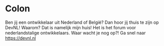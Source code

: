 # Colon
 Ben jij een ontwikkelaar uit Nederland of België? Dan hoor jij thuis te zijn op DevNL! Waarom? Dat is namelijk mijn huis! Het is het forum voor nederlandstalige ontwikkelaars. Waar wacht je nog op?! Ga snel naar https://devnl.nl
